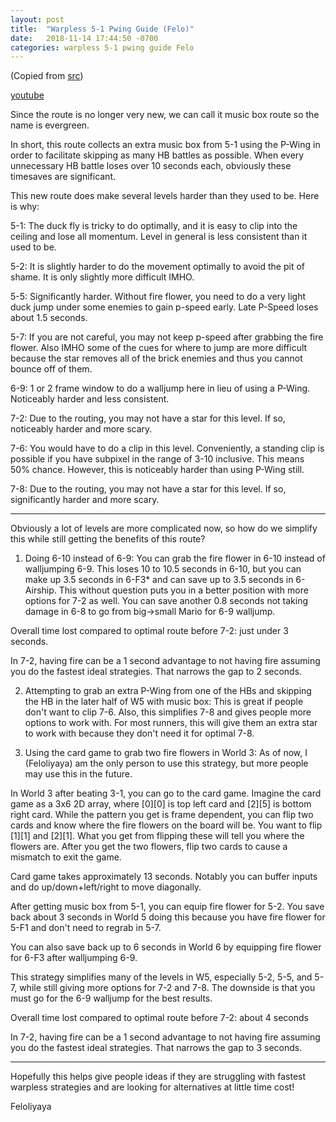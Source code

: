```yaml
---
layout: post
title:  "Warpless 5-1 Pwing Guide (Felo)"
date:   2018-11-14 17:44:50 -0700
categories: warpless 5-1 pwing guide Felo
---
```


(Copied from [src](https://www.speedrun.com/smb3/guide/d9bcu))

[youtube](https://www.youtube.com/watch?v=8iMCt_ZyGqM)

Since the route is no longer very new, we can call it music box route so the name is evergreen.

In short, this route collects an extra music box from 5-1 using the P-Wing in order to facilitate skipping as many HB battles as possible. When every unnecessary HB battle loses over 10 seconds each, obviously these timesaves are significant.

This new route does make several levels harder than they used to be. Here is why:

5-1: The duck fly is tricky to do optimally, and it is easy to clip into the ceiling and lose all momentum. Level in general is less consistent than it used to be.

5-2: It is slightly harder to do the movement optimally to avoid the pit of shame. It is only slightly more difficult IMHO.

5-5: Significantly harder. Without fire flower, you need to do a very light duck jump under some enemies to gain p-speed early. Late P-Speed loses about 1.5 seconds.

5-7: If you are not careful, you may not keep p-speed after grabbing the fire flower. Also IMHO some of the cues for where to jump are more difficult because the star removes all of the brick enemies and thus you cannot bounce off of them.

6-9: 1 or 2 frame window to do a walljump here in lieu of using a P-Wing. Noticeably harder and less consistent.

7-2: Due to the routing, you may not have a star for this level. If so, noticeably harder and more scary.

7-6: You would have to do a clip in this level. Conveniently, a standing clip is possible if you have subpixel in the range of 3-10 inclusive. This means 50% chance. However, this is noticeably harder than using P-Wing still.

7-8: Due to the routing, you may not have a star for this level. If so, significantly harder and more scary.

---

Obviously a lot of levels are more complicated now, so how do we simplify this while still getting the benefits of this route?

1) Doing 6-10 instead of 6-9: You can grab the fire flower in 6-10 instead of walljumping 6-9. This loses 10 to 10.5 seconds in 6-10, but you can make up 3.5 seconds in 6-F3* and can save up to 3.5 seconds in 6-Airship. This without question puts you in a better position with more options for 7-2 as well. You can save another 0.8 seconds not taking damage in 6-8 to go from big->small Mario for 6-9 walljump.

Overall time lost compared to optimal route before 7-2: just under 3 seconds.

In 7-2, having fire can be a 1 second advantage to not having fire assuming you do the fastest ideal strategies. That narrows the gap to 2 seconds.

2) Attempting to grab an extra P-Wing from one of the HBs and skipping the HB in the later half of W5 with music box: This is great if people don't want to clip 7-6. Also, this simplifies 7-8 and gives people more options to work with. For most runners, this will give them an extra star to work with because they don't need it for optimal 7-8.

3) Using the card game to grab two fire flowers in World 3: As of now, I (Feloliyaya) am the only person to use this strategy, but more people may use this in the future.

In World 3 after beating 3-1, you can go to the card game. Imagine the card game as a 3x6 2D array, where [0][0] is top left card and [2][5] is bottom right card. While the pattern you get is frame dependent, you can flip two cards and know where the fire flowers on the board will be. You want to flip [1][1] and [2][1]. What you get from flipping these will tell you where the flowers are. After you get the two flowers, flip two cards to cause a mismatch to exit the game.

Card game takes approximately 13 seconds. Notably you can buffer inputs and do up/down+left/right to move diagonally.

After getting music box from 5-1, you can equip fire flower for 5-2. You save back about 3 seconds in World 5 doing this because you have fire flower for 5-F1 and don't need to regrab in 5-7.

You can also save back up to 6 seconds in World 6 by equipping fire flower for 6-F3 after walljumping 6-9.

This strategy simplifies many of the levels in W5, especially 5-2, 5-5, and 5-7, while still giving more options for 7-2 and 7-8. The downside is that you must go for the 6-9 walljump for the best results.

Overall time lost compared to optimal route before 7-2: about 4 seconds

In 7-2, having fire can be a 1 second advantage to not having fire assuming you do the fastest ideal strategies. That narrows the gap to 3 seconds.

---

Hopefully this helps give people ideas if they are struggling with fastest warpless strategies and are looking for alternatives at little time cost!

Feloliyaya